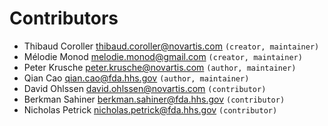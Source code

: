 Contributors
============

* Thibaud Coroller <thibaud.coroller@novartis.com> `(creator, maintainer)`
* Mélodie Monod <melodie.monod@gmail.com> `(creator, maintainer)`
* Peter Krusche <peter.krusche@novartis.com> `(author, maintainer)`
* Qian Cao <qian.cao@fda.hhs.gov> `(author, maintainer)`
* David Ohlssen <david.ohlssen@novartis.com> `(contributor)`
* Berkman Sahiner <berkman.sahiner@fda.hhs.gov> `(contributor)`
* Nicholas Petrick <nicholas.petrick@fda.hhs.gov> `(contributor)`
